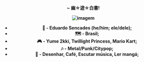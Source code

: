 <h4 align="center">
  
~ 幽☆遊☆白書!

![imagem](https://i.pinimg.com/originals/53/fc/59/53fc59213fb6d1638ab31b630a02bb0d.gif)

- 👤 - Eduardo Sencades (he/him; ele/dele); 
- 🗺️ - Brasil; 
- 🎮 - Yume 2kki, Twillight Princess, Mario Kart;
- 🎶 - Metal/Punk/Citypop; 
- 💌 - Desenhar, Café, Escutar música, Ler mangá;
